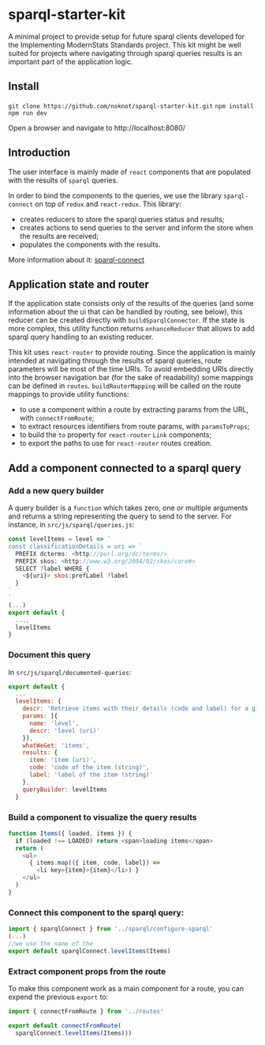 # sparql-starter-kit

A minimal project to provide setup for future sparql clients developed for the Implementing ModernStats Standards project. This kit might be well suited for projects where navigating through sparql queries results is an important part of the application logic.

## Install

`git clone https://github.com/noknot/sparql-starter-kit.git`
`npm install`
`npm run dev`

Open a browser and navigate to http://localhost:8080/

## Introduction

The user interface is mainly made of `react` components that are populated with the results of `sparql` queries.

In order to bind the components to the queries, we use the library `sparql-connect` on top of `redux` and `react-redux`. This library:
- creates reducers to store the sparql queries status and results;
- creates actions to send queries to the server and inform the store when the results are received;
- populates the components with the results.

More information about it: [sparql-connect](https://github.com/noknot/sparql-connect)

## Application state and router

 If the application state consists only of the results of the queries (and some information about the ui that can be handled by routing, see below), this reducer can be created directly with `buildSparqlConnector`. If the state is more complex, this utility function returns `enhanceReducer` that allows to add sparql query handling to an existing reducer.
 
This kit uses `react-router` to provide routing. Since the application is mainly intended at navigating through the results of sparql queries, route parameters will be most of the time URIs. To avoid embedding URIs directly into the browser navigation bar (for the sake of readability) some mappings can be defined in `routes`. `buildRouterMapping` will be called on the route mappings to provide utility functions:
- to use a component within a route by extracting params from the URL, with `connectFromRoute`;
- to extract resources identifiers from route params, with `paramsToProps`;
- to build the `to` property for `react-router` `Link` components;
- to export the paths to use for `react-router` routes creation.

## Add a component connected to a sparql query

### Add a new query builder

A query builder is a `function` which takes zero, one or multiple arguments and returns a string representing the query to send to the server. For instance, in  `src/js/sparql/queries.js`:

```javascript
const levelItems = level => `
const classificationDetails = uri => `
  PREFIX dcterms: <http://purl.org/dc/terms/>
  PREFIX skos: <http://www.w3.org/2004/02/skos/core#>
  SELECT ?label WHERE {
    <${uri}> skos:prefLabel ?label
  }
`
`
(...)
export default {
  ...,
  levelItems
}
```
### Document this query

In `src/js/sparql/documented-queries`:

```javascript
export default {
  ...
  levelItems: {
    descr: 'Retrieve items with their details (code and label) for a given level',
    params: [{
      name: 'level',
      descr: 'level (uri)'
    }],
    whatWeGet: 'items',
    results: {
      item: 'item (uri)', 
      code: 'code of the item (string)',
      label: 'label of the item (string)'
    },
    queryBuilder: levelItems
  }
```

### Build a component to visualize the query results

```javascript
function Items({ loaded, items }) {
  if (loaded !== LOADED) return <span>loading items</span>
  return (
    <ul>
      { items.map(({ item, code, label}) => 
        <li key={item}>{item}</li>) }
    </ul>
  )
}
```

### Connect this component to the sparql query:
```javascript
import { sparqlConnect } from '../sparql/configure-sparql'
(...)
//we use the name of the
export default sparqlConnect.levelItems(Items)
```


### Extract component props from the route

To make this component work as a main component for a route, you can expend the previous `export` to:

```javascript
import { connectFromRoute } from '../routes'

export default connectFromRoute(
  sparqlConnect.levelItems(Items)))
```
